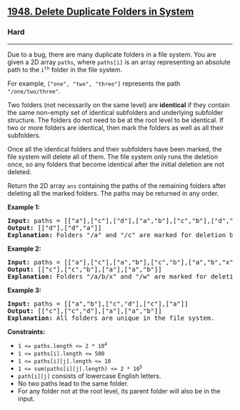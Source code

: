 <h2><a href="https://leetcode.com/problems/delete-duplicate-folders-in-system/">1948. Delete Duplicate Folders in System</a></h2>
<h3>Hard</h3>
<hr>
<div>
<p>Due to a bug, there are many duplicate folders in a file system. You are given a 2D array <code>paths</code>, where <code>paths[i]</code> is an array representing an absolute path to the <code>i<sup>th</sup></code> folder in the file system.</p>

<p>For example, <code>["one", "two", "three"]</code> represents the path <code>"/one/two/three"</code>.</p>

<p>Two folders (not necessarily on the same level) are <strong>identical</strong> if they contain the same non-empty set of identical subfolders and underlying subfolder structure. The folders do not need to be at the root level to be identical. If two or more folders are identical, then mark the folders as well as all their subfolders.</p>

<p>Once all the identical folders and their subfolders have been marked, the file system will delete all of them. The file system only runs the deletion once, so any folders that become identical after the initial deletion are not deleted.</p>

<p>Return the 2D array <code>ans</code> containing the paths of the remaining folders after deleting all the marked folders. The paths may be returned in any order.</p>

<p><strong class="example">Example 1:</strong></p>
<pre><strong>Input:</strong> paths = [["a"],["c"],["d"],["a","b"],["c","b"],["d","a"]]
<strong>Output:</strong> [["d"],["d","a"]]
<strong>Explanation:</strong> Folders "/a" and "/c" are marked for deletion because they both contain an empty folder named "b".
</pre>

<p><strong class="example">Example 2:</strong></p>
<pre><strong>Input:</strong> paths = [["a"],["c"],["a","b"],["c","b"],["a","b","x"],["a","b","x","y"],["w"],["w","y"]]
<strong>Output:</strong> [["c"],["c","b"],["a"],["a","b"]]
<strong>Explanation:</strong> Folders "/a/b/x" and "/w" are marked for deletion because they both contain an empty folder named "y".
</pre>

<p><strong class="example">Example 3:</strong></p>
<pre><strong>Input:</strong> paths = [["a","b"],["c","d"],["c"],["a"]]
<strong>Output:</strong> [["c"],["c","d"],["a"],["a","b"]]
<strong>Explanation:</strong> All folders are unique in the file system.
</pre>

<p><strong>Constraints:</strong></p>
<ul>
  <li><code>1 &lt;= paths.length &lt;= 2 * 10<sup>4</sup></code></li>
  <li><code>1 &lt;= paths[i].length &lt;= 500</code></li>
  <li><code>1 &lt;= paths[i][j].length &lt;= 10</code></li>
  <li><code>1 &lt;= sum(paths[i][j].length) &lt;= 2 * 10<sup>5</sup></code></li>
  <li><code>path[i][j]</code> consists of lowercase English letters.</li>
  <li>No two paths lead to the same folder.</li>
  <li>For any folder not at the root level, its parent folder will also be in the input.</li>
</ul>
</div>
